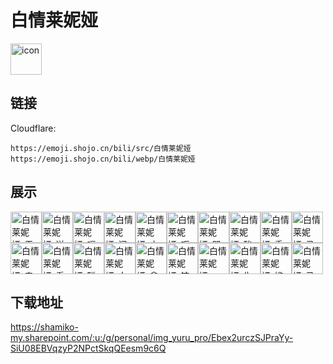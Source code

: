 # 白情莱妮娅
<img src="https://emoji.shojo.cn/bili/src/白情莱妮娅/icon.png" width="50" height="50" alt="icon">

## 链接
Cloudflare:
```
https://emoji.shojo.cn/bili/src/白情莱妮娅
https://emoji.shojo.cn/bili/webp/白情莱妮娅
```
## 展示
<img src="https://emoji.shojo.cn/bili/src/白情莱妮娅/白情莱妮娅-无语.png" width="50" height="50" alt="白情莱妮娅-无语"><img src="https://emoji.shojo.cn/bili/src/白情莱妮娅/白情莱妮娅-送花.png" width="50" height="50" alt="白情莱妮娅-送花"><img src="https://emoji.shojo.cn/bili/src/白情莱妮娅/白情莱妮娅-嗝.png" width="50" height="50" alt="白情莱妮娅-嗝"><img src="https://emoji.shojo.cn/bili/src/白情莱妮娅/白情莱妮娅-问号.png" width="50" height="50" alt="白情莱妮娅-问号"><img src="https://emoji.shojo.cn/bili/src/白情莱妮娅/白情莱妮娅-小马犯困.png" width="50" height="50" alt="白情莱妮娅-小马犯困"><img src="https://emoji.shojo.cn/bili/src/白情莱妮娅/白情莱妮娅-呕.png" width="50" height="50" alt="白情莱妮娅-呕"><img src="https://emoji.shojo.cn/bili/src/白情莱妮娅/白情莱妮娅-哭哭.png" width="50" height="50" alt="白情莱妮娅-哭哭"><img src="https://emoji.shojo.cn/bili/src/白情莱妮娅/白情莱妮娅-酸.png" width="50" height="50" alt="白情莱妮娅-酸"><img src="https://emoji.shojo.cn/bili/src/白情莱妮娅/白情莱妮娅-委屈.png" width="50" height="50" alt="白情莱妮娅-委屈"><img src="https://emoji.shojo.cn/bili/src/白情莱妮娅/白情莱妮娅-马门.png" width="50" height="50" alt="白情莱妮娅-马门"><img src="https://emoji.shojo.cn/bili/src/白情莱妮娅/白情莱妮娅-亲亲.png" width="50" height="50" alt="白情莱妮娅-亲亲"><img src="https://emoji.shojo.cn/bili/src/白情莱妮娅/白情莱妮娅-看手机.png" width="50" height="50" alt="白情莱妮娅-看手机"><img src="https://emoji.shojo.cn/bili/src/白情莱妮娅/白情莱妮娅-聪明.png" width="50" height="50" alt="白情莱妮娅-聪明"><img src="https://emoji.shojo.cn/bili/src/白情莱妮娅/白情莱妮娅-白眼.png" width="50" height="50" alt="白情莱妮娅-白眼"><img src="https://emoji.shojo.cn/bili/src/白情莱妮娅/白情莱妮娅-拿枪.png" width="50" height="50" alt="白情莱妮娅-拿枪"><img src="https://emoji.shojo.cn/bili/src/白情莱妮娅/白情莱妮娅-铸币.png" width="50" height="50" alt="白情莱妮娅-铸币"><img src="https://emoji.shojo.cn/bili/src/白情莱妮娅/白情莱妮娅-suki.png" width="50" height="50" alt="白情莱妮娅-suki"><img src="https://emoji.shojo.cn/bili/src/白情莱妮娅/白情莱妮娅-生气.png" width="50" height="50" alt="白情莱妮娅-生气"><img src="https://emoji.shojo.cn/bili/src/白情莱妮娅/白情莱妮娅-尴尬.png" width="50" height="50" alt="白情莱妮娅-尴尬"><img src="https://emoji.shojo.cn/bili/src/白情莱妮娅/白情莱妮娅-马来.png" width="50" height="50" alt="白情莱妮娅-马来">

## 下载地址

https://shamiko-my.sharepoint.com/:u:/g/personal/img_yuru_pro/Ebex2urczSJPraYy-SiU08EBVqzyP2NPctSkqQEesm9c6Q